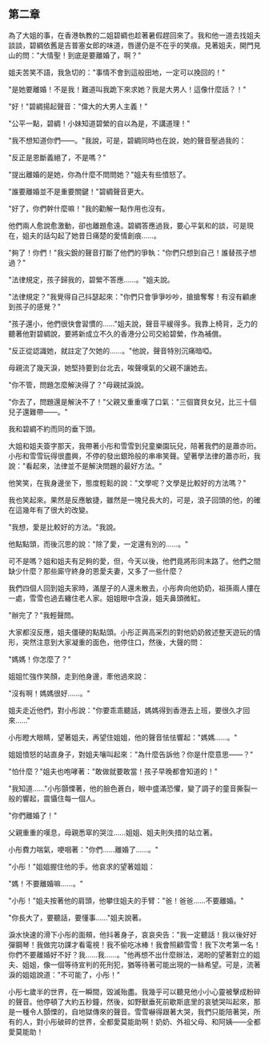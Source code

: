 ## 第二章

為了大姐的事，在香港執教的二姐碧綢也趁著暑假趕回來了。我和他一道去找姐夫談談，碧綢依舊是吉普塞女郎的味道，唇邊仍是不在乎的笑痕。見著姐夫，開門見山的問："大情聖！到底是要離婚了，啊？"

姐夫苦笑不語，我急切的："事情不會到這般田地，一定可以挽回的！"

"是她要離婚！不是我！難道叫我跪下來求她？我是大男人！這像什麼話？！"

"好！"碧綢揚起聲音："偉大的大男人主義！"

"公平一點，碧綢！小妹知道碧縈的自以為是，不講道理！"

"我不想知道你們——。"我說，可是，碧綢同時也在說，她的聲音壓過我的：

"反正是恩斷義絕了，不是嗎？"

"提出離婚的是她，你為什麼不問問她？"姐夫有些憤怒了。

"誰要離婚並不是重要關鍵！"碧綢聲音更大。

"好了，你們幹什麼嘛！"我的勸解一點作用也沒有。

他們兩人愈說愈激動，卻也離題愈遠。碧綢答應過我，要心平氣和的談，可是現在，姐夫的話勾起了她昔日痛楚的愛情創痕……。

"夠了！你們！"我尖銳的聲音打斷了他們的爭執："你們只想到自己！誰替孩子想過？"

"法律規定，孩子歸我的，碧縈不答應……。"姐夫說。

"法律規定？"我覺得自己抖瑟起來："你們只會爭爭吵吵，搶搶奪奪！有沒有顧慮到孩子的感覺？"

"孩子還小，他們很快會習慣的……"姐夫說，聲音平緩得多。我靠上椅背，乏力的聽著他對碧綢說，要將新成立不久的香港分公司交給碧縈，作為補償。

"反正從認識她，就註定了欠她的……。"他說，聲音特別沉痛暗啞。

母親流了幾天淚，她堅持要到台北去，唉聲嘆氣的父親不讓她去。

"你不管，問題怎麼解決得了？"母親拭淚說。

"你去了，問題還是解決不了！"父親又重重嘆了口氣："三個寶貝女兒，比三十個兒子還難帶——。"

我和碧綢不約而同的垂下頭。

大姐和姐夫簽字那天，我帶著小彤和雪雪到兒童樂園玩兒，陪著我們的是蕭亦珩。小彤和雪雪玩得很盡興，不停的發出銀玲般的串串笑聲。望著學法律的蕭亦珩，我說："看起來，法律並不是解決問題的最好方法。"

他笑笑，在我身邊坐下，態度輕鬆的說："文學呢？文學是比較好的方法嗎？"

我也笑起來。果然是反應敏捷，雖然是一塊兒長大的，可是，浪子回頭的他，的確在這幾年有了很大的改變。

"我想，愛是比較好的方法。"我說。

他點點頭，而後沉思的說："除了愛，一定還有別的……。"

可不是嗎？姐和姐夫有足夠的愛，但，今天以後，他們竟將形同末路了。他們之間缺少什麼？那些廝守終身的恩愛夫妻，又多了一些什麼？

我們四個人回到姐夫家時，滿屋子的人還未散去，小彤奔向他奶奶，祖孫兩人摟在一處，雪雪也過去纏住老人家。姐姐眼中含淚，姐夫鼻頭微紅。

"辦完了？"我輕聲問。

大家都沒反應，姐夫僵硬的點點頭。小彤正興高采烈的對他奶奶敘述整天遊玩的情形，突然注意到大家凝重的面色，他停住口，然後，大聲的問：

"媽媽！你怎麼了？"

姐姐忙強作笑顏，走到他身邊，牽他過來說：

"沒有啊！媽媽很好……。"

姐夫走近他們，對小彤說："你要乖乖聽話，媽媽得到香港去上班，要很久才回來……"

小彤瞪大眼睛，望著姐夫，再望住姐姐，他的聲音怯怯響起："媽媽……。"

姐姐憤怒的站直身子，對姐夫嚷叫起來："為什麼告訴他？你是什麼意思——？"

&quot;怕什麼？"姐夫也咆哮著："敢做就要敢當！孩子早晚都會知道的！"

"我知道……"小彤顫慄著，他的臉色蒼白，眼中盛滿恐懼，變了調子的童音撕裂一般的響起，震懾住每一個人。

"你們離婚了！"

父親重重的嘆息，母親悉窣的哭泣……姐姐、姐夫則失措的站立著。

小彤費力喘氣，哽咽著："你們……離婚了……。"

"小彤！"姐姐握住他的手。他哀求的望著姐姐：

"媽！不要離婚嘛……。"

"小彤！"姐夫按著他的肩頭，他攀住姐夫的手臂："爸！爸爸……不要離婚。"

"你長大了，要聽話，要懂事……"姐夫說著。

淚水快速的滑下小彤的面頰，他抖著身子，哀哀央告："我一定聽話！我以後好好彈鋼琴！我做完功課才看電視！我不偷吃冰棒！我會照顧雪雪！我下次考第一名！你們不要離婚好不好？我……我……。"他再想不出什麼辦法，渴盼的望著對立的姐夫、姐姐，像一個等待宣判的死刑犯，猶等待著可能出現的一絲希望。可是，流著淚的姐姐說道："不可能了，小彤！"

小彤七歲半的世界，在一瞬間，毀滅殆盡。我幾乎可以聽見他小小心靈被擊成粉碎的聲音。他停頓了大約五秒鐘，然後，如野獸垂死前歇斯底里的哀號哭叫起來，那是一種令人顫慄的，自地獄傳來的聲音。雪雪嚇得跟著大哭，我們只能陪著哭，所有的人，對小彤破碎的世界，全都愛莫能助啊！奶奶、外祖父母、和阿姨——全都愛莫能助！